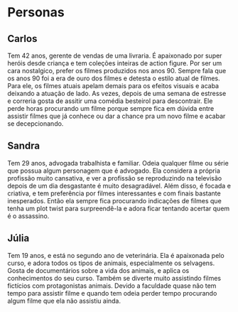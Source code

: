# Personas

## Carlos

Tem 42 anos, gerente de vendas de uma livraria. É apaixonado por super heróis desde criança e tem coleções inteiras de action figure. Por ser um cara nostalgico, prefer os filmes produzidos nos anos 90. Sempre fala que os anos 90 foi a era de ouro dos filmes e detesta o estilo atual de filmes. Para ele, os filmes atuais apelam demais para os efeitos visuais e acaba deixando a atuação de lado. As vezes, depois de uma semana de estresse e correria gosta de assitir uma comédia besteirol para descontrair. Ele perde horas procurando um filme porque sempre fica em dúvida entre assistir filmes que já conhece ou dar a chance pra um novo filme e acabar se decepcionando.


## Sandra

Tem 29 anos, advogada trabalhista e familiar. Odeia qualquer filme ou série que possua algum personagem que é advogado. Ela considera a própria profissão muito cansativa, e ver a profissão se reproduzindo na televisão depois de um dia desgastante é muito desagradável. Além disso, é focada e criativa, e tem preferência por filmes interessantes e com finais bastante inesperados. Então ela sempre fica procurando indicações de filmes que tenha um plot twist para surpreendê-la e adora ficar tentando acertar quem é o assassino. 

## Júlia

Tem 19 anos, e está no segundo ano de veterinária. Ela é apaixonada pelo curso, e adora todos os tipos de animais, especialmente os selvagens. Gosta de documentários sobre a vida dos animais, e aplica os conhecimentos do seu curso. Também se diverte muito assistindo filmes fictícios com protagonistas animais. Devido a faculdade quase não tem tempo para assistir filme e quando tem odeia perder tempo procurando algum filme que ela não assistiu ainda. 